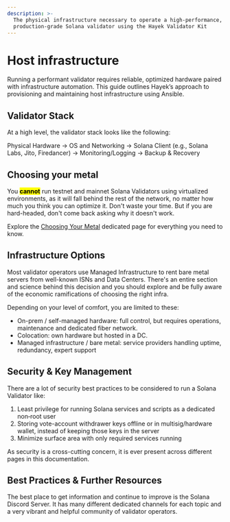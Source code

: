 ```yaml
---
description: >-
  The physical infrastructure necessary to operate a high-performance,
  production-grade Solana validator using the Hayek Validator Kit
---
```


# Host infrastructure

Running a performant validator requires reliable, optimized hardware paired with infrastructure automation. This guide outlines Hayek’s approach to provisioning and maintaining host infrastructure using Ansible.

## Validator Stack

At a high level, the validator stack looks like the following:

Physical Hardware → OS and Networking → Solana Client (e.g., Solana Labs, Jito, Firedancer) → Monitoring/Logging → Backup & Recovery

## Choosing your metal

You <mark style="background-color:$danger;">**cannot**</mark> run testnet and mainnet Solana Validators using virtualized environments, as it will fall behind the rest of the network, no matter how much you think you can optimize it. Don't waste your time. But if you are hard-headed, don't come back asking why it doesn't work.

Explore the [Choosing Your Metal](choosing-your-metal.md) dedicated page for everything you need to know.

## Infrastructure Options

Most validator operators use Managed Infrastructure to rent bare metal servers from well-known ISNs and Data Centers. There's an entire section and science behind this decision and you should explore and be fully aware of the economic ramifications of choosing the right infra.&#x20;

Depending on your level of comfort, you are limited to these:

* On-prem / self-managed hardware: full control, but requires operations, maintenance and dedicated fiber network.
* Colocation: own hardware but hosted in a DC.
* Managed infrastructure / bare metal: service providers handling uptime, redundancy, expert support

## Security & Key Management

There are a lot of security best practices to be considered to run a Solana Validator like:

1. Least privilege for running Solana services and scripts as a dedicated non‑root user
2. Storing vote-account withdrawer keys offline or in multisig/hardware wallet, instead of keeping those keys in the server&#x20;
3. Minimize surface area with only required services running

As security is a cross-cutting concern, it is ever present across different pages in this documentation.&#x20;

## Best Practices & Further Resources

The best place to get information and continue to improve is the Solana Discord Server. It has many different dedicated channels for each topic and a very vibrant and helpful community of validator operators.&#x20;



&#x20;
